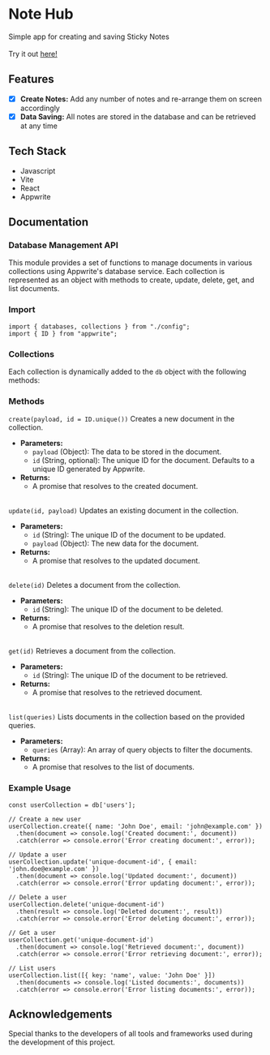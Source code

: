 # Note Hub

Simple app for creating and saving Sticky Notes<br/><br/>
Try it out [here!](https://note-hub-rouge.vercel.app/)

## Features

- [x] **Create Notes:** Add any number of notes and re-arrange them on screen accordingly
- [x] **Data Saving:** All notes are stored in the database and can be retrieved at any time

## Tech Stack

- Javascript
- Vite
- React
- Appwrite

## Documentation

### Database Management API

This module provides a set of functions to manage documents in various collections using Appwrite's database service. Each collection is represented as an object with methods to create, update, delete, get, and list documents.

### Import

```
import { databases, collections } from "./config";
import { ID } from "appwrite";
```

### Collections

Each collection is dynamically added to the `db` object with the following methods:

### Methods
```create(payload, id = ID.unique())```
Creates a new document in the collection. <br/>

- **Parameters:**
    - `payload` (Object): The data to be stored in the document.
    - `id` (String, optional): The unique ID for the document. Defaults to a unique ID generated by Appwrite.
- **Returns:**
    - A promise that resolves to the created document.
<br/><br/>

```update(id, payload)```
Updates an existing document in the collection. <br/>

- **Parameters:**
    - `id` (String): The unique ID of the document to be updated.
    - `payload` (Object): The new data for the document.
- **Returns:**
    - A promise that resolves to the updated document.
<br/><br/>

```delete(id)```
Deletes a document from the collection. <br/>

- **Parameters:**
    - `id` (String): The unique ID of the document to be deleted.
- **Returns:**
    - A promise that resolves to the deletion result.
<br/><br/>

```get(id)```
Retrieves a document from the collection. <br/>

- **Parameters:**
    - `id` (String): The unique ID of the document to be retrieved.
- **Returns:**
    - A promise that resolves to the retrieved document.
<br/><br/>

```list(queries)```
Lists documents in the collection based on the provided queries. <br/>

- **Parameters:**
    - `queries` (Array): An array of query objects to filter the documents.
 - **Returns:**
    - A promise that resolves to the list of documents.

### Example Usage

```
const userCollection = db['users'];

// Create a new user
userCollection.create({ name: 'John Doe', email: 'john@example.com' })
  .then(document => console.log('Created document:', document))
  .catch(error => console.error('Error creating document:', error));

// Update a user
userCollection.update('unique-document-id', { email: 'john.doe@example.com' })
  .then(document => console.log('Updated document:', document))
  .catch(error => console.error('Error updating document:', error));

// Delete a user
userCollection.delete('unique-document-id')
  .then(result => console.log('Deleted document:', result))
  .catch(error => console.error('Error deleting document:', error));

// Get a user
userCollection.get('unique-document-id')
  .then(document => console.log('Retrieved document:', document))
  .catch(error => console.error('Error retrieving document:', error));

// List users
userCollection.list([{ key: 'name', value: 'John Doe' }])
  .then(documents => console.log('Listed documents:', documents))
  .catch(error => console.error('Error listing documents:', error));
```

## Acknowledgements

Special thanks to the developers of all tools and frameworks used during the development of this project.

